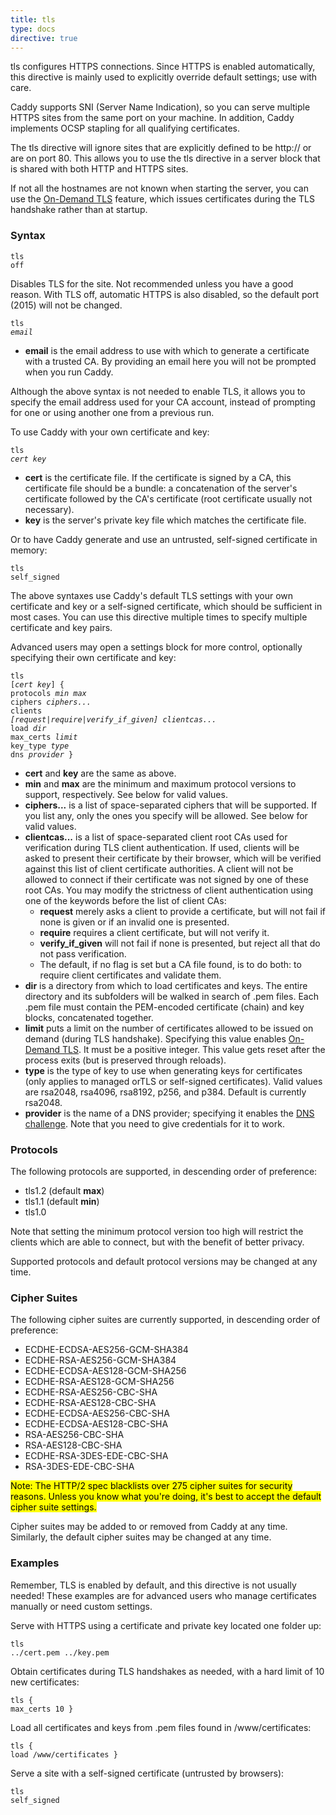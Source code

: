 ```yaml
---
title: tls
type: docs
directive: true
---
```


tls configures HTTPS connections. Since HTTPS is enabled automatically, this directive is mainly used to explicitly override default settings; use with care.

Caddy supports SNI (Server Name Indication), so you can serve multiple HTTPS sites from the same port on your machine. In addition, Caddy implements OCSP stapling for all qualifying certificates.

The tls directive will ignore sites that are explicitly defined to be http:// or are on port 80\. This allows you to use the tls directive in a server block that is shared with both HTTP and HTTPS sites.

If not all the hostnames are not known when starting the server, you can use the [On-Demand TLS](/docs/automatic-https#on-demand) feature, which issues certificates during the TLS handshake rather than at startup.

### Syntax

<code class="block"><span class="hl-directive">tls</span> <span class="hl-arg">off</span></code>

Disables TLS for the site. Not recommended unless you have a good reason. With TLS off, automatic HTTPS is also disabled, so the default port (2015) will not be changed.

<code class="block"><span class="hl-directive">tls</span> <span class="hl-arg"><i>email</i></span></code>

*   **email** is the email address to use with which to generate a certificate with a trusted CA. By providing an email here you will not be prompted when you run Caddy.

Although the above syntax is not needed to enable TLS, it allows you to specify the email address used for your CA account, instead of prompting for one or using another one from a previous run.

To use Caddy with your own certificate and key:

<code class="block"><span class="hl-directive">tls</span> <span class="hl-arg"><i>cert key</i></span></code>

*   **cert** is the certificate file. If the certificate is signed by a CA, this certificate file should be a bundle: a concatenation of the server's certificate followed by the CA's certificate (root certificate usually not necessary).
*   **key** is the server's private key file which matches the certificate file.

Or to have Caddy generate and use an untrusted, self-signed certificate in memory:

<code class="block"><span class="hl-directive">tls</span> <span class="hl-arg">self_signed</span></code>

The above syntaxes use Caddy's default TLS settings with your own certificate and key or a self-signed certificate, which should be sufficient in most cases. You can use this directive multiple times to specify multiple certificate and key pairs.

Advanced users may open a settings block for more control, optionally specifying their own certificate and key:

<code class="block"><span class="hl-directive">tls</span> <span class="hl-arg">[<i>cert key</i>]</span> {
    <span class="hl-subdirective">protocols</span> <i>min max</i>
    <span class="hl-subdirective">ciphers</span>   <i>ciphers...</i>
    <span class="hl-subdirective">clients</span>   <i>[request|require|verify_if_given]</span> clientcas...</i>
	<span class="hl-subdirective">load</span>      <i>dir</i>
	<span class="hl-subdirective">max_certs</span> <i>limit</i>
	<span class="hl-subdirective">key_type</span>  <i>type</i>
	<span class="hl-subdirective">dns</span>       <i>provider</i>
}</code>

*   **cert** and **key** are the same as above.
*   **min** and **max** are the minimum and maximum protocol versions to support, respectively. See below for valid values.
*   **ciphers...** is a list of space-separated ciphers that will be supported. If you list any, only the ones you specify will be allowed. See below for valid values.
*   **clientcas...** is a list of space-separated client root CAs used for verification during TLS client authentication. If used, clients will be asked to present their certificate by their browser, which will be verified against this list of client certificate authorities. A client will not be allowed to connect if their certificate was not signed by one of these root CAs. You may modify the strictness of client authentication using one of the keywords before the list of client CAs:
    *   **request** merely asks a client to provide a certificate, but will not fail if none is given or if an invalid one is presented.
    *   **require** requires a client certificate, but will not verify it.
    *   **verify_if_given** will not fail if none is presented, but reject all that do not pass verification.
    *   The default, if no flag is set but a CA file found, is to do both: to require client certificates and validate them.
*   **dir** is a directory from which to load certificates and keys. The entire directory and its subfolders will be walked in search of .pem files. Each .pem file must contain the PEM-encoded certificate (chain) and key blocks, concatenated together.
*   **limit** puts a limit on the number of certificates allowed to be issued on demand (during TLS handshake). Specifying this value enables [On-Demand TLS](/docs/automatic-https#on-demand). It must be a positive integer. This value gets reset after the process exits (but is preserved through reloads).
*   **type** is the type of key to use when generating keys for certificates (only applies to managed orTLS or self-signed certificates). Valid values are rsa2048, rsa4096, rsa8192, p256, and p384\. Default is currently rsa2048.
*   **provider** is the name of a DNS provider; specifying it enables the [DNS challenge](/docs/automatic-https#dns-challenge). Note that you need to give credentials for it to work.

### Protocols

The following protocols are supported, in descending order of preference:

*   tls1.2 (default **max**)
*   tls1.1 (default **min**)
*   tls1.0

Note that setting the minimum protocol version too high will restrict the clients which are able to connect, but with the benefit of better privacy.

Supported protocols and default protocol versions may be changed at any time.

### Cipher Suites

The following cipher suites are currently supported, in descending order of preference:

*   ECDHE-ECDSA-AES256-GCM-SHA384
*   ECDHE-RSA-AES256-GCM-SHA384
*   ECDHE-ECDSA-AES128-GCM-SHA256
*   ECDHE-RSA-AES128-GCM-SHA256
*   ECDHE-RSA-AES256-CBC-SHA
*   ECDHE-RSA-AES128-CBC-SHA
*   ECDHE-ECDSA-AES256-CBC-SHA
*   ECDHE-ECDSA-AES128-CBC-SHA
*   RSA-AES256-CBC-SHA
*   RSA-AES128-CBC-SHA
*   ECDHE-RSA-3DES-EDE-CBC-SHA
*   RSA-3DES-EDE-CBC-SHA

<mark class="block">Note: The HTTP/2 spec blacklists over 275 cipher suites for security reasons. Unless you know what you're doing, it's best to accept the default cipher suite settings.</mark>

Cipher suites may be added to or removed from Caddy at any time. Similarly, the default cipher suites may be changed at any time.


### Examples

Remember, TLS is enabled by default, and this directive is not usually needed! These examples are for advanced users who manage certificates manually or need custom settings.


Serve with HTTPS using a certificate and private key located one folder up:

<code class="block"><span class="hl-directive">tls</span> <span class="hl-arg">../cert.pem ../key.pem</span></code>

Obtain certificates during TLS handshakes as needed, with a hard limit of 10 new certificates:

<code class="block"><span class="hl-directive">tls</span> {
	<span class="hl-subdirective">max_certs</span> 10
}</code>

Load all certificates and keys from .pem files found in /www/certificates:

<code class="block"><span class="hl-directive">tls</span> {
	<span class="hl-subdirective">load</span> /www/certificates
}</code>

Serve a site with a self-signed certificate (untrusted by browsers):

<code class="block"><span class="hl-directive">tls</span> <span class="hl-arg">self_signed</span></code>
